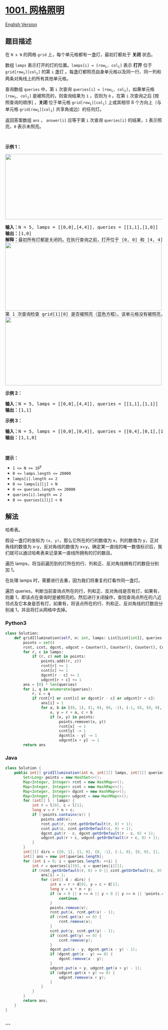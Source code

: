 # [1001. 网格照明](https://leetcode-cn.com/problems/grid-illumination)

[English Version](/solution/1000-1099/1001.Grid%20Illumination/README_EN.md)

## 题目描述

<!-- 这里写题目描述 -->

<p>在 <code>N x N</code> 的网格 <code>grid</code> 上，每个单元格都有一盏灯，最初灯都处于 <strong>关闭</strong> 状态。</p>

<p>数组 <code>lamps</code> 表示打开的灯的位置。<code>lamps[i] = [row<sub>i</sub>, col<sub>i</sub>]</code> 表示 <strong>打开</strong> 位于 <code>grid[row<sub>i</sub>][col<sub>i</sub>]</code> 的第 <code>i</code> 盏灯 。每盏灯都照亮自身单元格以及同一行、同一列和两条对角线上的所有其他单元格。</p>

<p>查询数组 <code>queries</code> 中，第 <code>i</code> 次查询 <code>queries[i] = [row<sub>i</sub>, col<sub>i</sub>]</code>，如果单元格 <code>[row<sub>i</sub>, col<sub>i</sub>]</code> 是被照亮的，则查询结果为 <code>1</code> ，否则为 <code>0</code> 。在第 <code>i</code> 次查询之后 [按照查询的顺序] ，<strong>关闭</strong> 位于单元格 <code>grid[row<sub>i</sub>][col<sub>i</sub>]</code> 上或其相邻 8 个方向上（与单元格 <code>grid[row<sub>i</sub>][col<sub>i</sub>]</code> 共享角或边）的任何灯。</p>

<p>返回答案数组 <code>ans</code> ， <code>answer[i]</code> 应等于第 <code>i</code> 次查询 <code>queries[i]</code> 的结果，<code>1</code> 表示照亮，<code>0</code> 表示未照亮。</p>

<p> </p>

<p><strong>示例 1：</strong></p>
<img alt="" src="https://cdn.jsdelivr.net/gh/doocs/leetcode@main/solution/1000-1099/1001.Grid%20Illumination/images/illu_1.jpg" style="width: 750px; height: 209px;" />
<pre>
<strong>输入：</strong>N = 5, lamps = [[0,0],[4,4]], queries = [[1,1],[1,0]]
<strong>输出：</strong>[1,0]
<strong>解释：</strong>最初所有灯都是关闭的。在执行查询之前，打开位于 [0, 0] 和 [4, 4] 的灯。第 0 次查询检查 grid[1][1] 是否被照亮（蓝色方框）。该单元格被照亮，所以 ans[0] = 1 。然后，关闭红色方框中的所有灯。
<img alt="" src="https://cdn.jsdelivr.net/gh/doocs/leetcode@main/solution/1000-1099/1001.Grid%20Illumination/images/illu_step1.jpg" style="width: 500px; height: 218px;" />
第 1 次查询检查 grid[1][0] 是否被照亮（蓝色方框）。该单元格没有被照亮，所以 ans[1] = 0 。然后，关闭红色矩形中的所有灯。
<img alt="" src="https://cdn.jsdelivr.net/gh/doocs/leetcode@main/solution/1000-1099/1001.Grid%20Illumination/images/illu_step2.jpg" style="width: 500px; height: 219px;" />
</pre>

<p><strong>示例 2：</strong></p>

<pre>
<strong>输入：</strong>N = 5, lamps = [[0,0],[4,4]], queries = [[1,1],[1,1]]
<strong>输出：</strong>[1,1]
</pre>

<p><strong>示例 3：</strong></p>

<pre>
<strong>输入：</strong>N = 5, lamps = [[0,0],[0,4]], queries = [[0,4],[0,1],[1,4]]
<strong>输出：</strong>[1,1,0]
</pre>

<p> </p>

<p><strong>提示：</strong></p>

<ul>
	<li><code>1 <= N <= 10<sup>9</sup></code></li>
	<li><code>0 <= lamps.length <= 20000</code></li>
	<li><code>lamps[i].length == 2</code></li>
	<li><code>0 <= lamps[i][j] < N</code></li>
	<li><code>0 <= queries.length <= 20000</code></li>
	<li><code>queries[i].length == 2</code></li>
	<li><code>0 <= queries[i][j] < N</code></li>
</ul>

## 解法

<!-- 这里可写通用的实现逻辑 -->

哈希表。

假设一盏灯的坐标为 `(x, y)`，那么它所在的行的数值为 x，列的数值为 y，正对角线的数值为 x-y，反对角线的数值为 x+y。确定某一直线的唯一数值标识后，我们就可以通过哈希表来记录某一直线所拥有的灯的数目。

遍历 lamps，将当前遍历到的灯所在的行、列和正、反对角线拥有灯的数目分别加 1。

在处理 lamps 时，需要进行去重，因为我们将重复的灯看作同一盏灯。

遍历 queries，判断当前查询点所在的行，列和正、反对角线是否有灯，如果有，则置 1，即该点在查询时是被照亮的。然后进行关闭操作，查找查询点所在的八近邻点及它本身是否有灯，如果有，将该点所在的行、列和正、反对角线的灯数目分别减 1，并且将灯从网格中去掉。

<!-- tabs:start -->

### **Python3**

<!-- 这里可写当前语言的特殊实现逻辑 -->

```python
class Solution:
    def gridIllumination(self, n: int, lamps: List[List[int]], queries: List[List[int]]) -> List[int]:
        points = set()
        rcnt, ccnt, dgcnt, udgcnt = Counter(), Counter(), Counter(), Counter()
        for r, c in lamps:
            if (r, c) not in points:
                points.add((r, c))
                rcnt[r] += 1
                ccnt[c] += 1
                dgcnt[r - c] += 1
                udgcnt[r + c] += 1
        ans = [0] * len(queries)
        for i, q in enumerate(queries):
            r, c = q
            if rcnt[r] or ccnt[c] or dgcnt[r - c] or udgcnt[r + c]:
                ans[i] = 1
                for a, b in [(0, 1), (1, 0), (0, -1), (-1, 0), (0, 0), (1, 1), (-1, 1), (1, -1), (-1, -1)]:
                    x, y = r + a, c + b
                    if (x, y) in points:
                        points.remove((x, y))
                        rcnt[x] -= 1
                        ccnt[y] -= 1
                        dgcnt[x - y] -= 1
                        udgcnt[x + y] -= 1
        return ans
```

### **Java**

<!-- 这里可写当前语言的特殊实现逻辑 -->

```java
class Solution {
    public int[] gridIllumination(int n, int[][] lamps, int[][] queries) {
        Set<Long> points = new HashSet<>();
        Map<Integer, Integer> rcnt = new HashMap<>();
        Map<Integer, Integer> ccnt = new HashMap<>();
        Map<Integer, Integer> dgcnt = new HashMap<>();
        Map<Integer, Integer> udgcnt = new HashMap<>();
        for (int[] l : lamps) {
            int r = l[0], c = l[1];
            long v = r * n + c;
            if (!points.contains(v)) {
                points.add(v);
                rcnt.put(r, rcnt.getOrDefault(r, 0) + 1);
                ccnt.put(c, ccnt.getOrDefault(c, 0) + 1);
                dgcnt.put(r - c, dgcnt.getOrDefault(r - c, 0) + 1);
                udgcnt.put(r + c, udgcnt.getOrDefault(r + c, 0) + 1);
            }   
        }
        int[][] dirs = {{0, 1}, {1, 0}, {0, -1}, {-1, 0}, {0, 0}, {1, 1}, {-1, 1}, {1, -1}, {-1, -1}};
        int[] ans = new int[queries.length];
        for (int i = 0; i < queries.length; ++i) {
            int r = queries[i][0], c = queries[i][1];
            if (rcnt.getOrDefault(r, 0) > 0 || ccnt.getOrDefault(c, 0) > 0 || dgcnt.getOrDefault(r - c, 0) > 0 || udgcnt.getOrDefault(r + c, 0) > 0) {
                ans[i] = 1;
                for (int[] d : dirs) {
                    int x = r + d[0], y = c + d[1];
                    long v = x * n + y;
                    if (x < 0 || x >= n || y < 0 || y >= n || !points.contains(v)) {
                        continue;
                    }
                    points.remove(v);
                    rcnt.put(x, rcnt.get(x) - 1);
                    if (rcnt.get(x) == 0) {
                        rcnt.remove(x);
                    }
                    ccnt.put(y, ccnt.get(y) - 1);
                    if (ccnt.get(y) == 0) {
                        ccnt.remove(y);
                    }
                    dgcnt.put(x - y, dgcnt.get(x - y) - 1);
                    if (dgcnt.get(x - y) == 0) {
                        dgcnt.remove(x - y);
                    }
                    udgcnt.put(x + y, udgcnt.get(x + y) - 1);
                    if (udgcnt.get(x + y) == 0) {
                        udgcnt.remove(x + y);
                    }
                }
            }
        }
        return ans;
    }
}
```

### **...**

```

```

<!-- tabs:end -->
